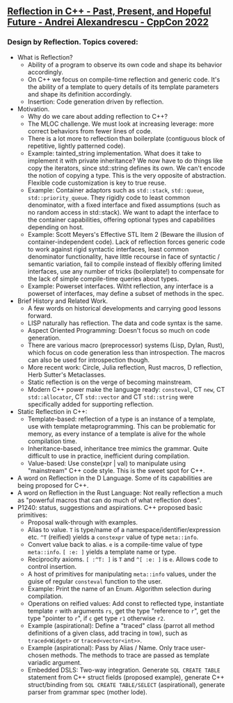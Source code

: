 ## [Reflection in C++ - Past, Present, and Hopeful Future - Andrei Alexandrescu - CppCon 2022](https://www.youtube.com/watch?v=YXIVw6QFgAI&list=LL6MKUgGZ9Q8c2Ff7GnoRoqA)
### Design by Reflection. Topics covered:
* What is Reflection?
  * Ability of a program to observe its own code and shape its behavior accordingly.
  * On C++ we focus on compile-time reflection and generic code. It's the ability of a template to query details of its template parameters and shape its definition accordingly.
  * Insertion: Code generation driven by reflection.
* Motivation.
  * Why do we care about adding reflection to C++?
  * The MLOC challenge. We must look at increasing leverage: more correct behaviors from fewer lines of code.
  * There is a lot more to reflection than boilerplate (contiguous block of repetitive, lightly patterned code).
  * Example: tainted_string implementation. What does it take to implement it with private inheritance? We now have to do things like copy the iterators, since std::string defines its own. We can't encode the notion of copying a type. This is the very opposite of abstraction. Flexible code customization is key to true reuse.
  * Example: Container adaptors such as `std::stack`, `std::queue`, `std::priority_queue`. They rigidly code to least common denominator, with a fixed interface and fixed assumptions (such as no random access in std::stack). We want to adapt the interface to the container capabilities, offering optional types and capabilities depending on host.
  * Example: Scott Meyers's Effective STL Item 2 (Beware the illusion of container-independent code). Lack of reflection forces generic code to work against rigid syntactic interfaces, least common denominator functionality, have little recourse in face of syntactic / semantic variation, fail to compile instead of flexibly offering limited interfaces, use any number of tricks (boilerplate!) to compensate for the lack of simple compile-time queries about types.
  * Example: Powerset interfaces. Witht reflection, any interface is a powerset of interfaces, may define a subset of methods in the spec.
* Brief History and Related Work.
  * A few words on historical developments and carrying good lessons forward.
  * LISP naturally has reflection. The data and code syntax is the same.
  * Aspect Oriented Programming: Doesn't focus so much on code generation.
  * There are various macro (preprocessor) systems (Lisp, Dylan, Rust), which focus on code generation less than introspection. The macros can also be used for introspection though.
  * More recent work: Circle, Julia reflection, Rust macros, D reflection, Herb Sutter's Metaclasses.
  * Static reflection is on the verge of becoming mainstream.
  * Modern C++ power make the language ready: `consteval`, CT `new`, CT `std::allocator`, CT `std::vector` and CT `std::string` were specifically added for supporting reflection.
* Static Reflection in C++:
  * Template-based: reflection of a type is an instance of a template, use with template metaprogramming. This can be problematic for memory, as every instance of a template is alive for the whole compilation time.
  * Inheritance-based, inheritance tree mimics the grammar. Quite difficult to use in practice, inefficient during compilation.
  * Value-based: Use conste(xpr | val) to manipulate using "mainstream" C++ code style. This is the sweet spot for C++.
* A word on Reflection in the D Language. Some of its capabilities are being proposed for C++.
* A word on Reflection in the Rust Language: Not really reflection a much as "powerful macros that can do much of what reflection does".
* P1240: status, suggestions and aspirations. C++ proposed basic primitives:
  * Proposal walk-through with examples.
  * Alias to value. `T` is type/name of a namespace/identifier/expression etc. `^T` (reified) yields a `constexpr` value of type `meta::info`.
  * Convert value back to alias. `e` is a compile-time value of type `meta::info`. `[ :e: ]` yields a template name or type.
  * Reciprocity axioms. `[ :^T: ]` is `T` and `^[ :e: ]` is `e`. Allows code to control insertion.
  * A host of primitives for manipulating `meta::info` values, under the guise of regular `consteval` function to the user.
  * Example: Print the name  of an Enum. Algorithm selection during compilation.
  * Operations on reified values: Add const to reflected type, instantiate template `r` with arguments `rs`, get the type "reference to `r`", get the type "pointer to `r`", if `c` get type `r1` otherwise `r2`.
  * Example (aspirational): Define a "traced" class (parrot all method definitions of a given class, add tracing in tow), such as `traced<Widget>` or `traced<vector<int>>`.
  * Example (aspirational): Pass by Alias / Name. Only trace user-chosen methods. The methods to trace are passed as template variadic argument.
  * Embedded DSLS: Two-way integration. Generate `SQL CREATE TABLE` statement from C++ struct fields (proposed example), generate C++ struct/binding from `SQL CREATE TABLE/SELECT` (aspirational), generate parser from grammar spec (mother lode).




